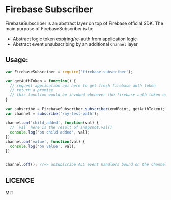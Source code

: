 # Firebase Subscriber

FirebaseSubscriber is an abstract layer on top of Firebase official SDK.
The main purpose of FirebaseSubscriber is to:

- Abstract logic token expiring/re-auth from application logic
- Abstract event unsubscribing by an additional `Channel` layer


## Usage:

```javascript
var FirebaseSubscriber = require('firebase-subscriber');

var getAuthToken = function() {
  // request application api here to get fresh firebase auth token
  // return a promise
  // this function would be invoked whenever the firebase auth token expired
}

var subscribe = FirebaseSubscriber.subscriber(endPoint, getAuthToken);
var channel = subscribe('/my-test-path');

channel.on('child_added', function(val) {
  // `val` here is the result of snapshot.val()
  console.log('on child added', val);
})
channel.on('value', function(val) {
  console.log('on value', val);
})


channel.off(); //=> unsubscribe ALL event handlers bound on the channel
```


## LICENCE

MIT
